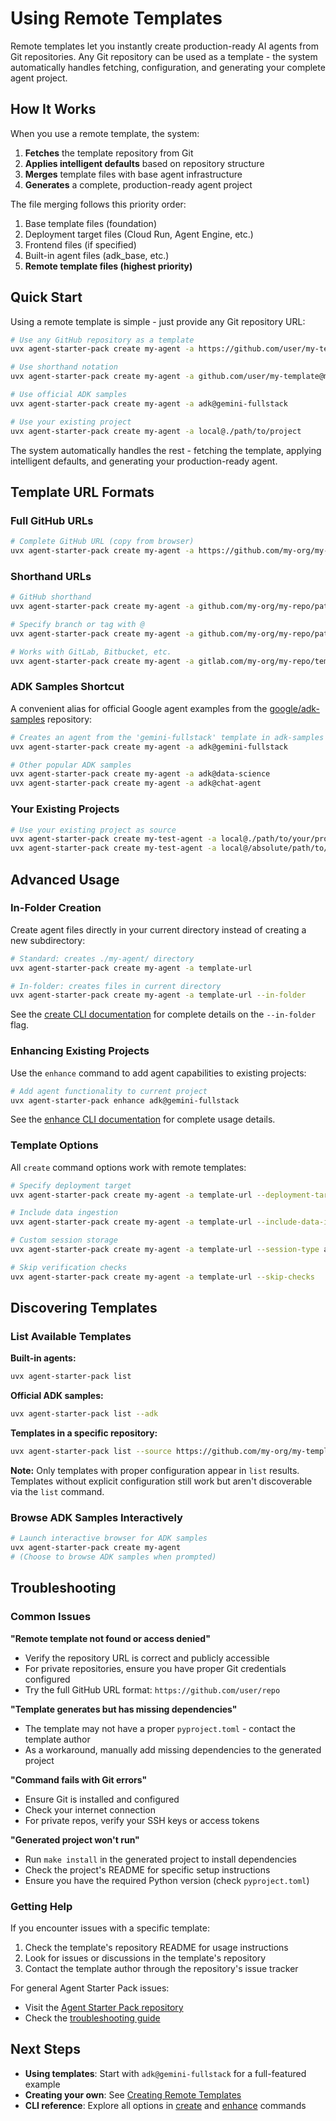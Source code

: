 # Using Remote Templates

Remote templates let you instantly create production-ready AI agents from Git repositories. Any Git repository can be used as a template - the system automatically handles fetching, configuration, and generating your complete agent project.

## How It Works

When you use a remote template, the system:

1. **Fetches** the template repository from Git
2. **Applies intelligent defaults** based on repository structure
3. **Merges** template files with base agent infrastructure
4. **Generates** a complete, production-ready agent project

The file merging follows this priority order:
1. Base template files (foundation)
2. Deployment target files (Cloud Run, Agent Engine, etc.)
3. Frontend files (if specified)
4. Built-in agent files (adk_base, etc.)
5. **Remote template files (highest priority)**

## Quick Start

Using a remote template is simple - just provide any Git repository URL:

```bash
# Use any GitHub repository as a template
uvx agent-starter-pack create my-agent -a https://github.com/user/my-template

# Use shorthand notation
uvx agent-starter-pack create my-agent -a github.com/user/my-template@main

# Use official ADK samples
uvx agent-starter-pack create my-agent -a adk@gemini-fullstack

# Use your existing project
uvx agent-starter-pack create my-agent -a local@./path/to/project
```

The system automatically handles the rest - fetching the template, applying intelligent defaults, and generating your production-ready agent.

## Template URL Formats

### Full GitHub URLs
```bash
# Complete GitHub URL (copy from browser)
uvx agent-starter-pack create my-agent -a https://github.com/my-org/my-repo/tree/main/path-to-template
```

### Shorthand URLs
```bash
# GitHub shorthand
uvx agent-starter-pack create my-agent -a github.com/my-org/my-repo/path-to-template

# Specify branch or tag with @
uvx agent-starter-pack create my-agent -a github.com/my-org/my-repo/path-to-template@develop

# Works with GitLab, Bitbucket, etc.
uvx agent-starter-pack create my-agent -a gitlab.com/my-org/my-repo/template@v1.0
```

### ADK Samples Shortcut
A convenient alias for official Google agent examples from the [google/adk-samples](https://github.com/google/adk-samples) repository:

```bash
# Creates an agent from the 'gemini-fullstack' template in adk-samples
uvx agent-starter-pack create my-agent -a adk@gemini-fullstack

# Other popular ADK samples
uvx agent-starter-pack create my-agent -a adk@data-science
uvx agent-starter-pack create my-agent -a adk@chat-agent
```

### Your Existing Projects
```bash
# Use your existing project as source
uvx agent-starter-pack create my-test-agent -a local@./path/to/your/project
uvx agent-starter-pack create my-test-agent -a local@/absolute/path/to/project
```

## Advanced Usage

### In-Folder Creation
Create agent files directly in your current directory instead of creating a new subdirectory:

```bash
# Standard: creates ./my-agent/ directory
uvx agent-starter-pack create my-agent -a template-url

# In-folder: creates files in current directory
uvx agent-starter-pack create my-agent -a template-url --in-folder
```

See the [create CLI documentation](../cli/create.md) for complete details on the `--in-folder` flag.

### Enhancing Existing Projects
Use the `enhance` command to add agent capabilities to existing projects:

```bash
# Add agent functionality to current project
uvx agent-starter-pack enhance adk@gemini-fullstack
```

See the [enhance CLI documentation](../cli/enhance.md) for complete usage details.

### Template Options
All `create` command options work with remote templates:

```bash
# Specify deployment target
uvx agent-starter-pack create my-agent -a template-url --deployment-target cloud_run

# Include data ingestion
uvx agent-starter-pack create my-agent -a template-url --include-data-ingestion --datastore alloydb

# Custom session storage
uvx agent-starter-pack create my-agent -a template-url --session-type alloydb

# Skip verification checks
uvx agent-starter-pack create my-agent -a template-url --skip-checks
```

## Discovering Templates

### List Available Templates

**Built-in agents:**
```bash
uvx agent-starter-pack list
```

**Official ADK samples:**
```bash
uvx agent-starter-pack list --adk
```

**Templates in a specific repository:**
```bash
uvx agent-starter-pack list --source https://github.com/my-org/my-templates
```

**Note:** Only templates with proper configuration appear in `list` results. Templates without explicit configuration still work but aren't discoverable via the `list` command.

### Browse ADK Samples Interactively
```bash
# Launch interactive browser for ADK samples
uvx agent-starter-pack create my-agent
# (Choose to browse ADK samples when prompted)
```

## Troubleshooting

### Common Issues

**"Remote template not found or access denied"**
- Verify the repository URL is correct and publicly accessible
- For private repositories, ensure you have proper Git credentials configured
- Try the full GitHub URL format: `https://github.com/user/repo`

**"Template generates but has missing dependencies"**
- The template may not have a proper `pyproject.toml` - contact the template author
- As a workaround, manually add missing dependencies to the generated project

**"Command fails with Git errors"**
- Ensure Git is installed and configured
- Check your internet connection
- For private repos, verify your SSH keys or access tokens

**"Generated project won't run"**
- Run `make install` in the generated project to install dependencies
- Check the project's README for specific setup instructions
- Ensure you have the required Python version (check `pyproject.toml`)

### Getting Help

If you encounter issues with a specific template:
1. Check the template's repository README for usage instructions
2. Look for issues or discussions in the template's repository
3. Contact the template author through the repository's issue tracker

For general Agent Starter Pack issues:
- Visit the [Agent Starter Pack repository](https://github.com/GoogleCloudPlatform/agent-starter-pack)
- Check the [troubleshooting guide](../guide/troubleshooting.md)

## Next Steps

- **Using templates**: Start with `adk@gemini-fullstack` for a full-featured example
- **Creating your own**: See [Creating Remote Templates](./creating-remote-templates.md)
- **CLI reference**: Explore all options in [create](../cli/create.md) and [enhance](../cli/enhance.md) commands